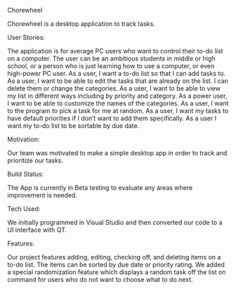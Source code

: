 Chorewheel

Chorewheel is a desktop application to track tasks.  

User Stories:

The application is for average PC users who want to control their to-do list on a computer.  The user can be an ambitious 
    students in middle or high school, or a person who is just learning how to use a computer, or even high-power PC user.
As a user, I want a to-do list so that I can add tasks to.
As a user, I want to be able to edit the tasks that are already on the list.  I can delete them or change the categories.
As a user, I want to be able to view my list in different ways including by priority and category.
As a power user, I want to be able to customize the names of the categories.
As a user, I want to the program to pick a task for me at random.
As a user, I want my tasks to have default priorities if I don’t want to add them specifically.
As a user I want my to-do list to be sortable by due date.

Motivation:

Our team was motivated to make a simple desktop app in order to track and prioritize our tasks.  

Build Status:

The App is currently in Beta testing to evaluate any areas where improvement is needed.

Tech Used:

We initially programmed in Visual Studio and then converted our code to a UI interface with QT.

Features:

Our project features adding, editing, checking off, and deleting items on a to-do list.  The items can be sorted by due date 
    or priority rating.  We added a special randomization feature which displays a random task off the list on command for users 
    who do not want to choose what to do next.
    

